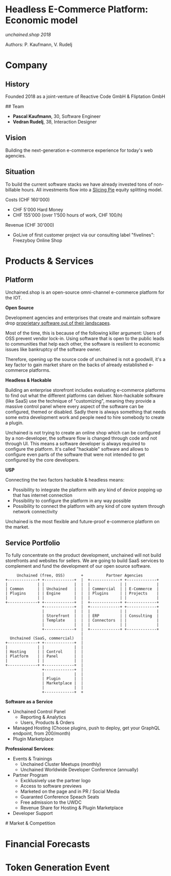 # Headless E-Commerce Platform: Economic model
*unchained.shop 2018*

Authors: P. Kaufmann, V. Rudelj

# Company

## History

Founded 2018 as a joint-venture of Reactive Code GmbH & Fliptation GmbH

## Team

- **Pascal Kaufmann**, 30, Software Engineer
- **Vedran Rudelj**, 38, Interaction Designer

## Vision

Building the next-generation e-commerce experience for today's web agencies.

## Situation

To build the current software stacks we have already invested tons of non-billable hours. All investments flow into a [Slicing Pie](http://slicingpie.com) equity splitting model.

Costs (CHF 160'000)
- CHF 5'000 Hard Money
- CHF 155'000 (over 1'500 hours of work, CHF 100/h)

Revenue (CHF 30'000)
- GoLive of first customer project via our consulting label "fivelines": Freezyboy Online Shop

# Products & Services

## Platform

Unchained.shop is an open-source omni-channel e-commerce platform for the IOT.

**Open Source**

Development agencies and enterprises that create and maintain software drop [proprietary software out of their landscapes](https://www.wired.com/2016/08/open-source-won-now/).

Most of the time, this is because of the following killer argument:
Users of OSS prevent vendor lock-in. Using software that is open to the public leads to communities that help each other, the software is resilient to economic issues like bankruptcy of the software owner.

Therefore, opening up the source code of unchained is not a goodwill, it's a key factor to gain market share on the backs of already established e-commerce platforms.

**Headless & Hackable**

Building an enterprise storefront includes evaluating e-commerce platforms to find out what the different platforms can deliver. Non-hackable software (like SaaS) use the technique of "customizing", meaning they provide a massive control panel where every aspect of the software can be configured, themed or disabled. Sadly there is always something that needs some extra development work and people need to hire somebody to create a plugin.

Unchained is not trying to create an online shop which can be configured by a non-developer, the software flow is changed through code and not through UI. This means a software developer is always required to configure the platform. It's called "hackable" software and allows to configure even parts of the software that were not intended to get configured by the core developers.

**USP**

Connecting the two factors hackable & headless means:
- Possibility to integrate the platform with any kind of device popping up that has internet connection
- Possibility to configure the platform in any way possible
- Possibility to connect the platform with any kind of core system through network connectivity

Unchained is the most flexible and future-proof e-commerce platform on the market.


## Service Portfolio

To fully concentrate on the product development, unchained will not build storefronts and websites for sellers. We are going to build SaaS services to complement and fund the development of our open source software.

```
     Unchained (free, OSS)       +          Partner Agencies
+-------------+ +-------------+  |  +-------------+ +-------------+
|             | |             |  |  |             | |             |
| Common      | | Unchained   |  |  | Commercial  | | E-Commerce  |
| Plugins     | | Engine      |  |  | Plugins     | | Projects    |
|             | |             |  |  |             | |             |
+-------------+ +-------------+  |  +-------------+ +-------------+
                +-------------+  |  +-------------+ +-------------+
                |             |  |  |             | |             |
                | Storefront  |  |  | ERP         | | Consulting  |
                | Template    |  |  | Connectors  | |             |
                |             |  |  |             | |             |
                +-------------+  |  +-------------+ +-------------+
                                 |
  Unchained (SaaS, commercial)   |
+-------------+ +-------------+  |
|             | |             |  |
| Hosting     | | Control     |  |
| Platform    | | Panel       |  |
|             | |             |  |
+-------------+ +-------------+  |
                +-------------+  |
                |             |  |
                | Plugin      |  |
                | Marketplace |  |
                |             |  |
                +-------------+  +
```


**Software as a Service**
- Unchained Control Panel
  - Reporting & Analytics
  - Users, Products & Orders
- Managed Hosting (Choose plugins, push to deploy, get your GraphQL endpoint, from 200/month)
- Plugin Marketplace

**Professional Services**:
- Events & Trainings
  - Unchained Cluster Meetups (monthly)
  - Unchained Worldwide Developer Conference (annually)
- Partner Program
  - Excklusively use the partner logo
  - Access to software previews
  - Marketed on the page and in PR / Social Media
  - Guaranted Conference Speach Seats
  - Free admission to the UWDC
  - Revenue Share for Hosting & Plugin Marketplace
- Developer Support

# Market & Competition

# Financial Forecasts

# Token Generation Event
